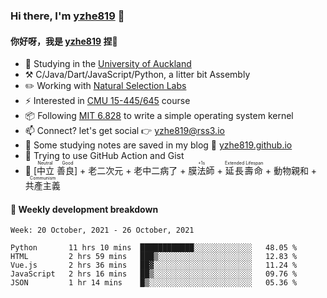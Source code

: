 ### Hi there, I'm [yzhe819](https://github.com/yzhe819) 👋

#### 你好呀，我是 [yzhe819](https://github.com/yzhe819) 捏👋

- 📖 Studying in the [University of Auckland](https://www.auckland.ac.nz/en.html)
- :hammer_and_pick: C/Java/Dart/JavaScript/Python, a litter bit Assembly
- :pencil2: Working with [Natural Selection Labs](https://github.com/NaturalSelectionLabs)
- ⚡ Interested in [CMU 15-445/645](https://15445.courses.cs.cmu.edu/fall2020/) course
- 📦 Following [MIT 6.828](https://pdos.csail.mit.edu/6.828/2018/overview.html) to write a simple operating system kernel
- 📫 Connect? let's get social 👉 yzhe819@rss3.io
- :scroll: Some studying notes are saved in my blog :space_invader: [yzhe819.github.io](https://yzhe819.github.io/)
- 🌟 Trying to use GitHub Action and Gist
- 🔑 <ruby>[中立 善良]<rp>（</rp><rt>Neutral Good</rt><rp>）</rp></ruby> + 老二次元 + 老中二病了 + <ruby>膜法師<rp>（</rp><rt>+1s</rt><rp>）</rp></ruby> + <ruby>延長壽命<rp>（</rp><rt>Extended Lifespan</rt><rp>）</rp></ruby> + 動物親和 + <ruby>共產主義<rp>（</rp><rt>Communism</rt><rp>）</rp></ruby>



#### 📝 Weekly development breakdown

<!--START_SECTION:waka-->
```text
Week: 20 October, 2021 - 26 October, 2021

Python       11 hrs 10 mins  ████████████░░░░░░░░░░░░░   48.05 % 
HTML         2 hrs 59 mins   ███▒░░░░░░░░░░░░░░░░░░░░░   12.83 % 
Vue.js       2 hrs 36 mins   ██▓░░░░░░░░░░░░░░░░░░░░░░   11.24 % 
JavaScript   2 hrs 16 mins   ██▒░░░░░░░░░░░░░░░░░░░░░░   09.76 % 
JSON         1 hr 14 mins    █▒░░░░░░░░░░░░░░░░░░░░░░░   05.36 % 
```
<!--END_SECTION:waka-->



